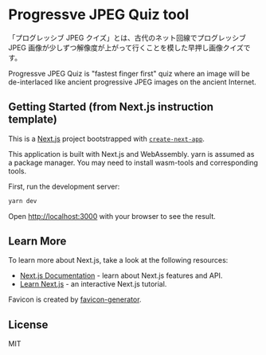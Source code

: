 # Progressve JPEG Quiz tool

「プログレッシブ JPEG クイズ」とは、古代のネット回線でプログレッシブ JPEG 画像が少しずつ解像度が上がって行くことを模した早押し画像クイズです。

Progressve JPEG Quiz is "fastest finger first" quiz where an image will be de-interlaced like ancient progressive JPEG images on the ancient Internet.

## Getting Started (from Next.js instruction template)

This is a [Next.js](https://nextjs.org/) project bootstrapped with [`create-next-app`](https://github.com/vercel/next.js/tree/canary/packages/create-next-app).

This application is built with Next.js and WebAssembly. yarn is assumed as a package manager.
You may need to install wasm-tools and corresponding tools.

First, run the development server:

```bash
yarn dev
```

Open [http://localhost:3000](http://localhost:3000) with your browser to see the result.

## Learn More

To learn more about Next.js, take a look at the following resources:

- [Next.js Documentation](https://nextjs.org/docs) - learn about Next.js features and API.
- [Learn Next.js](https://nextjs.org/learn) - an interactive Next.js tutorial.


Favicon is created by [favicon-generator](https://favicon.io/favicon-generator/).

## License

MIT
